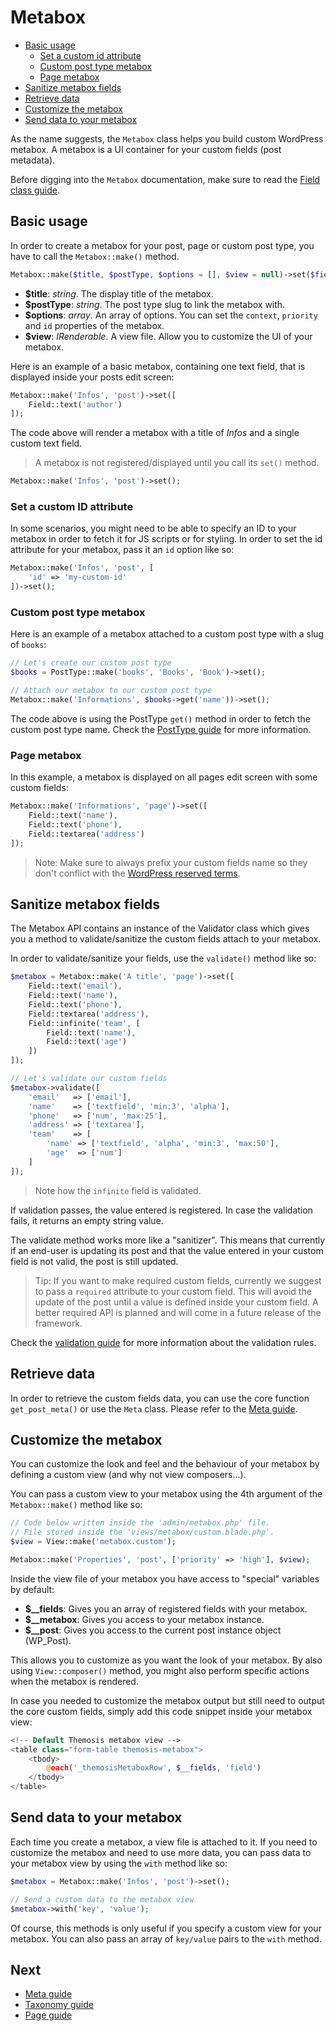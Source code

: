 Metabox
=======

- [Basic usage](#basic-usage)
	- [Set a custom id attribute](#set-a-custom-id-attribute)
	- [Custom post type metabox](#custom-post-type-metabox)
	- [Page metabox](#page-metabox)
- [Sanitize metabox fields](#sanitize-metabox-fields)
- [Retrieve data](#retrieve-data)
- [Customize the metabox](#customize-the-metabox)
- [Send data to your metabox](#send-data-to-your-metabox)

As the name suggests, the `Metabox` class helps you build custom WordPress metabox. A metabox is a UI container for your custom fields (post metadata).

Before digging into the `Metabox` documentation, make sure to read the [Field class guide]({{url}}/field).

Basic usage
-----------

In order to create a metabox for your post, page or custom post type, you have to call the `Metabox::make()` method.

```php
Metabox::make($title, $postType, $options = [], $view = null)->set($fields);
```

* **$title**: _string_. The display title of the metabox.
* **$postType**: _string_. The post type slug to link the metabox with.
* **$options**: _array_. An array of options. You can set the `context`, `priority` and `id` properties of the metabox.
* **$view**: _IRenderable_. A view file. Allow you to customize the UI of your metabox.

Here is an example of a basic metabox, containing one text field, that is displayed inside your posts edit screen:

```php
Metabox::make('Infos', 'post')->set([
    Field::text('author')
]);
```

The code above will render a metabox with a title of _Infos_ and a single custom text field.

> A metabox is not registered/displayed until you call its `set()` method.

```php
Metabox::make('Infos', 'post')->set();
```

### Set a custom ID attribute

In some scenarios, you might need to be able to specify an ID to your metabox in order to fetch it for JS scripts or for styling. In order to set the id attribute for your metabox, pass it an `id` option like so:

```php
Metabox::make('Infos', 'post', [
    'id' => 'my-custom-id'
])->set();
```

### Custom post type metabox

Here is an example of a metabox attached to a custom post type with a slug of `books`:

```php
// Let's create our custom post type
$books = PostType::make('books', 'Books', 'Book')->set();

// Attach our metabox to our custom post type
Metabox::make('Informations', $books->get('name'))->set();
```

The code above is using the PostType `get()` method in order to fetch the custom post type name. Check the [PostType guide]({{url}}/posttype) for more information.

### Page metabox

In this example, a metabox is displayed on all pages edit screen with some custom fields:

```php
Metabox::make('Informations', 'page')->set([
    Field::text('name'),
    Field::text('phone'),
    Field::textarea('address')
]);
```

> Note: Make sure to always prefix your custom fields name so they don't conflict with the [WordPress reserved terms](https://codex.wordpress.org/Reserved_Terms).

Sanitize metabox fields
-----------------------

The Metabox API contains an instance of the Validator class which gives you a method to validate/sanitize the custom fields attach to your metabox.

In order to validate/sanitize your fields, use the `validate()` method like so:

```php
$metabox = Metabox::make('A title', 'page')->set([
    Field::text('email'),
    Field::text('name'),
    Field::text('phone'),
    Field::textarea('address'),
    Field::infinite('team', [
        Field::text('name'),
        Field::text('age')
    ])
]);

// Let's validate our custom fields
$metabox->validate([
    'email'   => ['email'],
    'name'    => ['textfield', 'min:3', 'alpha'],
    'phone'   => ['num', 'max:25'],
    'address' => ['textarea'],
    'team'    => [
        'name' => ['textfield', 'alpha', 'min:3', 'max:50'],
        'age'  => ['num']
    ]
]);
```

> Note how the `infinite` field is validated.

If validation passes, the value entered is registered. In case the validation fails, it returns an empty string value.

The validate method works more like a "sanitizer". This means that currently if an end-user is updating its post and that the value entered in your custom field is not valid, the post is still updated.

> Tip: If you want to make required custom fields, currently we suggest to pass a `required` attribute to your custom field. This will avoid the update of the post until a value is defined inside your custom field. A better required API is planned and will come in a future release of the framework.

Check the [validation guide]({{url}}/validation) for more information about the validation rules.

Retrieve data
-------------

In order to retrieve the custom fields data, you can use the core function `get_post_meta()` or use the `Meta` class. Please refer to the [Meta guide]({{meta}}/meta).

Customize the metabox
---------------------

You can customize the look and feel and the behaviour of your metabox by defining a custom view (and why not view composers...).

You can pass a custom view to your metabox using the 4th argument of the `Metabox::make()` method like so:

```php
// Code below written inside the 'admin/metabox.php' file.
// File stored inside the 'views/metabox/custom.blade.php'.
$view = View::make('metabox.custom');

Metabox::make('Properties', 'post', ['priority' => 'high'], $view);
```

Inside the view file of your metabox you have access to "special" variables by default:

- **$__fields**: Gives you an array of registered fields with your metabox.
- **$__metabox**: Gives you access to your metabox instance.
- **$__post**: Gives you access to the current post instance object (WP_Post).

This allows you to customize as you want the look of your metabox. By also using `View::composer()` method, you might also perform specific actions when the metabox is rendered.

In case you needed to customize the metabox output but still need to output the core custom fields, simply add this code snippet inside your metabox view:

```php
<!-- Default Themosis metabox view -->
<table class="form-table themosis-metabox">
    <tbody>
        @each('_themosisMetaboxRow', $__fields, 'field')
    </tbody>
</table>
```

Send data to your metabox
-------------------------

Each time you create a metabox, a view file is attached to it. If you need to customize the metabox and need to use more data, you can pass data to your metabox view by using the `with` method like so:

```php
$metabox = Metabox::make('Infos', 'post')->set();

// Send a custom data to the metabox view
$metabox->with('key', 'value');
```

Of course, this methods is only useful if you specify a custom view for your metabox. You can also pass an array of `key/value` pairs to the `with` method.

Next
----

* [Meta guide]({{url}}/meta)
* [Taxonomy guide]({{url}}/taxonomy)
* [Page guide]({{url}}/page)
